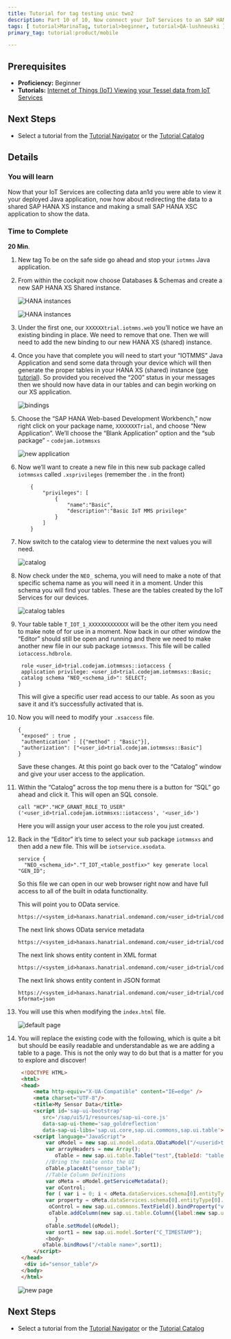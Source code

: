 ```yaml
---
title: Tutorial for tag testing unic two2
description: Part 10 of 10, Now connect your IoT Services to an SAP HANA XS shared instance and show the data using SAP HANA XS
tags: [ tutorial>MarinaTag, tutorial>beginner, tutorial>QA-lushneuski ]
primary_tag: tutorial:product/mobile

---
```


## Prerequisites  
 - **Proficiency:** Beginner
 - **Tutorials:** [Internet of Things (IoT) Viewing your Tessel data from IoT Services](http://go.sap.com/developer/tutorials/iot-part9-hcp-services-viewdata.html)

## Next Steps
 - Select a tutorial from the [Tutorial Navigator](http://go.sap.com/developer/tutorial-navigator.html) or the [Tutorial Catalog](http://go.sap.com/developer/tutorials.html)


## Details
### You will learn  
Now that your IoT Services are collecting data an1d you were able to view it your deployed Java application, now how about redirecting the data to a shared SAP HANA XS instance and making a small SAP HANA XSC application to show the data.  


### Time to Complete
**20 Min**.


1. New tag To be on the safe side go ahead and stop your `iotmms` Java application.


2. From within the cockpit now choose Databases & Schemas and create a new SAP HANA XS Shared instance.

    ![HANA instances](https://raw.githubusercontent.com/SAPDocuments/Tutorials/master/tutorials/iot-part10-hcp-services-hanaxs/1.png)

    ![HANA instances](https://raw.githubusercontent.com/SAPDocuments/Tutorials/master/tutorials/iot-part10-hcp-services-hanaxs/2.png)

3. Under the first one, our `XXXXXXtrial.iotmms.web` you’ll notice we have an existing binding in place. We need to remove that one. Then we will need to add the new binding to our new HANA XS (shared) instance.

4. Once you have that complete you will need to start your “IOTMMS” Java Application and send some data through your device which will then generate the proper tables in your HANA XS (shared) instance ([see tutorial](http://go.sap.com/developer/tutorials/iot-part7-add-device.html)). So provided you received the “200” status in your messages then we should now have data in our tables and can begin working on our XS application.

    ![bindings](https://raw.githubusercontent.com/SAPDocuments/Tutorials/master/tutorials/iot-part10-hcp-services-hanaxs/3.png)

5. Choose the “SAP HANA Web-based Development Workbench,” now right click on your package name, `XXXXXXXTrial`, and choose “New Application”. We’ll choose the “Blank Application” option and the “sub package” - `codejam.iotmmsxs`

    ![new application](https://raw.githubusercontent.com/SAPDocuments/Tutorials/master/tutorials/iot-part10-hcp-services-hanaxs/4.png)

6. Now we’ll want to create a new file in this new sub package called `iotmmsxs` called `.xsprivileges` (remember the . in the front)

	```
	 	{
		 	"privileges": [
		 		{
					"name":"Basic",
		 			"description":"Basic IoT MMS privilege"
				}  
		  	]
		}
	```

7. Now switch to the catalog view to determine the next values you will need.

    ![catalog](https://raw.githubusercontent.com/SAPDocuments/Tutorials/master/tutorials/iot-part10-hcp-services-hanaxs/5.png)

8. Now check under the `NEO_` schema, you will need to make a note of that specific schema name as you will need it in a moment. Under this schema you will find your tables. These are the tables created by the IoT Services for our devices.

    ![catalog tables](https://raw.githubusercontent.com/SAPDocuments/Tutorials/master/tutorials/iot-part10-hcp-services-hanaxs/6.png)

9. Your table table `T_IOT_1_XXXXXXXXXXXXX` will be the other item you need to make note of for use in a moment. Now back in our other window the “Editor” should still be open and running and there we need to make another new file in our sub package `iotmmsxs`. This file will be called `iotaccess.hdbrole`.

	```
	 role <user_id>trial.codejam.iotmmsxs::iotaccess {
	 application privilege: <user_id>trial.codejam.iotmmsxs::Basic;
	 catalog schema "NEO_<schema_id>": SELECT;
	}
	```

	This will give a specific user read access to our table. As soon as you save it and it’s successfully activated that is.

10. Now you will need to modify your `.xsaccess` file.

	```
	{
	 "exposed" : true ,
	 "authentication" : [{"method" : "Basic"}],
	 "authorization": ["<user_id>trial.codejam.iotmmsxs::Basic"]
	}
	```
	Save these changes. At this point go back over to the “Catalog” window and give your user access to the application.

11. Within the “Catalog” across the top menu there is a button for “SQL” go ahead and click it. This will open an SQL console.

	```
	call "HCP"."HCP_GRANT_ROLE_TO_USER"('<user_id>trial.codejam.iotmmsxs::iotaccess', '<user_id>')
	```

	Here you will assign your user access to the role you just created.

12. Back in the “Editor” it’s time to select your sub package `iotmmsxs` and then add a new file. This will be `iotservice.xsodata`.

	```
	service {
	  "NEO_<schema_id>"."T_IOT_<table_postfix>" key generate local "GEN_ID";
	```

	So this file we can open in our web browser right now and have full access to all of the built in odata functionality.

	This will point you to OData service.

	```
	https://<system_id>hanaxs.hanatrial.ondemand.com/<user_id>trial/codejam/iotmmsxs/iotservice.xsodata
	```

	The next link shows OData service metadata

	```
	https://<system_id>hanaxs.hanatrial.ondemand.com/<user_id>trial/codejam/iotmmsxs/iotservice.xsodata/$metadata
	```

	The next link shows entity content in XML format

	```
	https://<system_id>hanaxs.hanatrial.ondemand.com/<user_id>trial/codejam/iotmmsxs/iotservice.xsodata/T_IOT_<table_postfix>
	```

	The next link shows entity content in JSON format

	```
	https://<system_id>hanaxs.hanatrial.ondemand.com/<user_id>trial/codejam/iotmmsxs/iotservice.xsodata/T_IOT_<table_postfix>?$format=json
	```

13. You will use this when modifying the `index.html` file.

	![default page](https://raw.githubusercontent.com/SAPDocuments/Tutorials/master/tutorials/iot-part10-hcp-services-hanaxs/7.png)

14. You will replace the existing code with the following, which is quite a bit but should be easily readable and understandable as we are adding a table to a page. This is not the only way to do but that is a matter for you to explore and discover!

	```html
	 <!DOCTYPE HTML>
	 <html>
	 <head>
		 <meta http-equiv="X-UA-Compatible" content="IE=edge" />
		 <meta charset="UTF-8"/>
		 <title>My Sensor Data</title>
		 <script id='sap-ui-bootstrap'
		 	src='/sap/ui5/1/resources/sap-ui-core.js'
		 	data-sap-ui-theme='sap_goldreflection'
		 	data-sap-ui-libs='sap.ui.core,sap.ui.commons,sap.ui.table'></script>
		 <script language="JavaScript">
			 var oModel = new sap.ui.model.odata.ODataModel("/<userid>trial/codejam/iotmmsxs/iotservice.xsodata/", false);
			 var arrayHeaders = new Array();
			 	oTable = new sap.ui.table.Table("test",{tableId: "tableID", visibleRowCount: 10});
			 //Bring the table onto the UI
			 oTable.placeAt("sensor_table");
			 //Table Column Definitions
			 var oMeta = oModel.getServiceMetadata();
			 var oControl;
			 for ( var i = 0; i < oMeta.dataServices.schema[0].entityType[0].property.length; i++) {
			 var property = oMeta.dataServices.schema[0].entityType[0].property[i];
			  oControl = new sap.ui.commons.TextField().bindProperty("value",property.name);
			  oTable.addColumn(new sap.ui.table.Column({label:new sap.ui.commons.Label({text: property.name}), template: oControl, sortProperty: property.name, filterProperty: property.name, filterOperator: sap.ui.model.FilterOperator.EQ, flexible: true, width: "125px" }));
			    }
			 oTable.setModel(oModel);
			 var sort1 = new sap.ui.model.Sorter("C_TIMESTAMP");
			 <body>
			oTable.bindRows("/<table name>",sort1);
		 </script>
	 </head>
	  <div id="sensor_table"/>
	 </body>
	 </html>
	```

	![new page](https://raw.githubusercontent.com/SAPDocuments/Tutorials/master/tutorials/iot-part10-hcp-services-hanaxs/8.png)


## Next Steps
 - Select a tutorial from the [Tutorial Navigator](http://go.sap.com/developer/tutorial-navigator.html) or the [Tutorial Catalog](http://go.sap.com/developer/tutorials.html)
